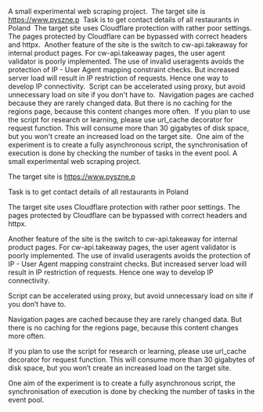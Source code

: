 A small experimental web scraping project.
​
The target site is https://www.pyszne.p
​
Task is to get contact details of all restaurants in Poland
​
The target site uses Cloudflare protection with rather poor settings. The pages protected by Cloudflare can be bypassed with correct headers and httpx.
​
Another feature of the site is the switch to cw-api.takeaway for internal product pages. For cw-api.takeaway pages, the user agent validator is poorly implemented. The use of invalid useragents avoids the protection of IP - User Agent mapping constraint checks. But increased server load will result in IP restriction of requests. Hence one way to develop IP connectivity.
​
Script can be accelerated using proxy, but avoid unnecessary load on site if you don't have to.
​
Navigation pages are cached because they are rarely changed data. But there is no caching for the regions page, because this content changes more often.
​
If you plan to use the script for research or learning, please use url_cache decorator for request function. This will consume more than 30 gigabytes of disk space, but you won't create an increased load on the target site.
​
One aim of the experiment is to create a fully asynchronous script, the synchronisation of execution is done by checking the number of tasks in the event pool.
A small experimental web scraping project.

The target site is https://www.pyszne.p

Task is to get contact details of all restaurants in Poland

The target site uses Cloudflare protection with rather poor settings. The pages protected by Cloudflare can be bypassed with correct headers and httpx.

Another feature of the site is the switch to cw-api.takeaway for internal product pages. For cw-api.takeaway pages, the user agent validator is poorly implemented. The use of invalid useragents avoids the protection of IP - User Agent mapping constraint checks. But increased server load will result in IP restriction of requests. Hence one way to develop IP connectivity.

Script can be accelerated using proxy, but avoid unnecessary load on site if you don’t have to.

Navigation pages are cached because they are rarely changed data. But there is no caching for the regions page, because this content changes more often.

If you plan to use the script for research or learning, please use url_cache decorator for request function. This will consume more than 30 gigabytes of disk space, but you won’t create an increased load on the target site.

One aim of the experiment is to create a fully asynchronous script, the synchronisation of execution is done by checking the number of tasks in the event pool.
